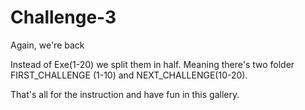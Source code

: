 # Challenge-3
Again, we're back

Instead of Exe(1-20) we split them in half. Meaning there's two folder FIRST_CHALLENGE (1-10) and NEXT_CHALLENGE(10-20). 

That's all for the instruction and have fun in this gallery. 